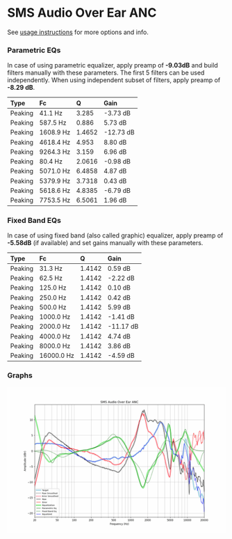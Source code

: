# SMS Audio Over Ear ANC
See [usage instructions](https://github.com/jaakkopasanen/AutoEq#usage) for more options and info.

### Parametric EQs
In case of using parametric equalizer, apply preamp of **-9.03dB** and build filters manually
with these parameters. The first 5 filters can be used independently.
When using independent subset of filters, apply preamp of **-8.29 dB**.

| Type    | Fc        |      Q | Gain      |
|:--------|:----------|:-------|:----------|
| Peaking | 41.1 Hz   | 3.285  | -3.73 dB  |
| Peaking | 587.5 Hz  | 0.886  | 5.73 dB   |
| Peaking | 1608.9 Hz | 1.4652 | -12.73 dB |
| Peaking | 4618.4 Hz | 4.953  | 8.80 dB   |
| Peaking | 9264.3 Hz | 3.159  | 6.96 dB   |
| Peaking | 80.4 Hz   | 2.0616 | -0.98 dB  |
| Peaking | 5071.0 Hz | 6.4858 | 4.87 dB   |
| Peaking | 5379.9 Hz | 3.7318 | 0.43 dB   |
| Peaking | 5618.6 Hz | 4.8385 | -6.79 dB  |
| Peaking | 7753.5 Hz | 6.5061 | 1.96 dB   |

### Fixed Band EQs
In case of using fixed band (also called graphic) equalizer, apply preamp of **-5.58dB**
(if available) and set gains manually with these parameters.

| Type    | Fc         |      Q | Gain      |
|:--------|:-----------|:-------|:----------|
| Peaking | 31.3 Hz    | 1.4142 | 0.59 dB   |
| Peaking | 62.5 Hz    | 1.4142 | -2.22 dB  |
| Peaking | 125.0 Hz   | 1.4142 | 0.10 dB   |
| Peaking | 250.0 Hz   | 1.4142 | 0.42 dB   |
| Peaking | 500.0 Hz   | 1.4142 | 5.99 dB   |
| Peaking | 1000.0 Hz  | 1.4142 | -1.41 dB  |
| Peaking | 2000.0 Hz  | 1.4142 | -11.17 dB |
| Peaking | 4000.0 Hz  | 1.4142 | 4.74 dB   |
| Peaking | 8000.0 Hz  | 1.4142 | 3.86 dB   |
| Peaking | 16000.0 Hz | 1.4142 | -4.59 dB  |

### Graphs
![](./SMS%20Audio%20Over%20Ear%20ANC.png)